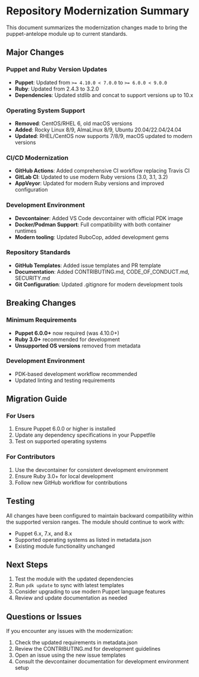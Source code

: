 # Repository Modernization Summary

This document summarizes the modernization changes made to bring the puppet-antelope module up to current standards.

## Major Changes

### Puppet and Ruby Version Updates
- **Puppet**: Updated from `>= 4.10.0 < 7.0.0` to `>= 6.0.0 < 9.0.0`
- **Ruby**: Updated from 2.4.3 to 3.2.0
- **Dependencies**: Updated stdlib and concat to support versions up to 10.x

### Operating System Support
- **Removed**: CentOS/RHEL 6, old macOS versions
- **Added**: Rocky Linux 8/9, AlmaLinux 8/9, Ubuntu 20.04/22.04/24.04
- **Updated**: RHEL/CentOS now supports 7/8/9, macOS updated to modern versions

### CI/CD Modernization
- **GitHub Actions**: Added comprehensive CI workflow replacing Travis CI
- **GitLab CI**: Updated to use modern Ruby versions (3.0, 3.1, 3.2)
- **AppVeyor**: Updated for modern Ruby versions and improved configuration

### Development Environment
- **Devcontainer**: Added VS Code devcontainer with official PDK image
- **Docker/Podman Support**: Full compatibility with both container runtimes
- **Modern tooling**: Updated RuboCop, added development gems

### Repository Standards
- **GitHub Templates**: Added issue templates and PR template
- **Documentation**: Added CONTRIBUTING.md, CODE_OF_CONDUCT.md, SECURITY.md
- **Git Configuration**: Updated .gitignore for modern development tools

## Breaking Changes

### Minimum Requirements
- **Puppet 6.0.0+** now required (was 4.10.0+)
- **Ruby 3.0+** recommended for development
- **Unsupported OS versions** removed from metadata

### Development Environment
- PDK-based development workflow recommended
- Updated linting and testing requirements

## Migration Guide

### For Users
1. Ensure Puppet 6.0.0 or higher is installed
2. Update any dependency specifications in your Puppetfile
3. Test on supported operating systems

### For Contributors
1. Use the devcontainer for consistent development environment
2. Ensure Ruby 3.0+ for local development
3. Follow new GitHub workflow for contributions

## Testing

All changes have been configured to maintain backward compatibility within the supported version ranges. The module should continue to work with:

- Puppet 6.x, 7.x, and 8.x
- Supported operating systems as listed in metadata.json
- Existing module functionality unchanged

## Next Steps

1. Test the module with the updated dependencies
2. Run `pdk update` to sync with latest templates
3. Consider upgrading to use modern Puppet language features
4. Review and update documentation as needed

## Questions or Issues

If you encounter any issues with the modernization:

1. Check the updated requirements in metadata.json
2. Review the CONTRIBUTING.md for development guidelines
3. Open an issue using the new issue templates
4. Consult the devcontainer documentation for development environment setup